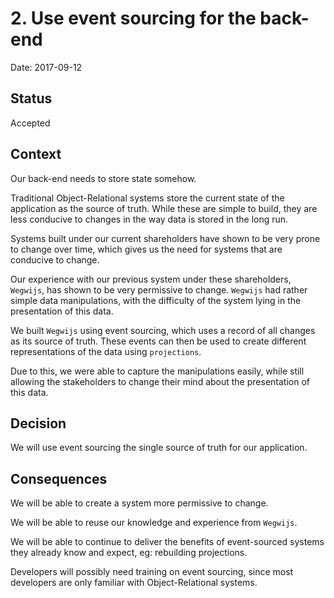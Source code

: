 # 2. Use event sourcing for the back-end

Date: 2017-09-12

## Status

Accepted

## Context

Our back-end needs to store state somehow.

Traditional Object-Relational systems store the current state of the application as the source of truth.
While these are simple to build, they are less conducive to changes in the way data is stored in the long run.

Systems built under our current shareholders have shown to be very prone to change over time, which gives us the need for systems that are conducive to change.

Our experience with our previous system under these shareholders, `Wegwijs`, has shown to be very permissive to change. `Wegwijs` had rather simple data manipulations, with the difficulty of the system lying in the presentation of this data.

 We built `Wegwijs` using event sourcing, which uses a record of all changes as its source of truth. These events can then be used to create different representations of the data using `projections`.

 Due to this, we were able to capture the manipulations easily, while still allowing the stakeholders to change their mind about the presentation of this data.

## Decision

We will use event sourcing the single source of truth for our application.

## Consequences
We will be able to create a system more permissive to change.

We will be able to reuse our knowledge and experience from `Wegwijs`.

We will be able to continue to deliver the benefits of event-sourced systems they already know and expect, eg: rebuilding projections.

Developers will possibly need training on event sourcing, since most developers are only familiar with Object-Relational systems.


